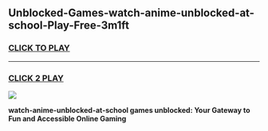 
## Unblocked-Games-watch-anime-unblocked-at-school-Play-Free-3m1ft
<h3>
<a href="https://premium76.site?title=watch-anime-unblocked-at-school&ref=18A1">CLICK TO PLAY</a></h3>
<hr>

<h3>
<a href="https://premium76.site?title=watch-anime-unblocked-at-school&ref=18A1">CLICK 2 PLAY</a>
  
</h3>

<a href="https://premium76.site?title=watch-anime-unblocked-at-school&ref=18A1"><img src="https://clearcache.store/games.png"></a>


**watch-anime-unblocked-at-school games unblocked: Your Gateway to Fun and Accessible Online Gaming**
